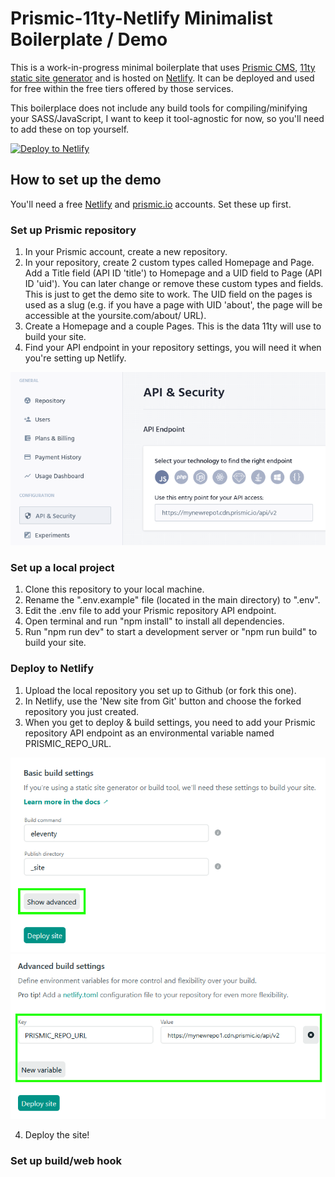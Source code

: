# Prismic-11ty-Netlify Minimalist Boilerplate / Demo
 
This is a work-in-progress minimal boilerplate that uses [Prismic CMS](https://prismic.io), [11ty static site generator](https://www.11ty.dev) and is hosted on [Netlify](https://netlify.com). It can be deployed and used for free within the free tiers offered by those services.

This boilerplace does not include any build tools for compiling/minifying your SASS/JavaScript, I want to keep it tool-agnostic for now, so you'll need to add these on top yourself.

[![Deploy to Netlify](https://www.netlify.com/img/deploy/button.svg)](https://app.netlify.com/start/deploy?repository=https://github.com/martinkz/1prismic-11ty-netlify)

## How to set up the demo

You'll need a free [Netlify](https://netlify.com) and [prismic.io](https://prismic.io) accounts. Set these up first.

### Set up Prismic repository

1. In your Prismic account, create a new repository. 
2. In your repository, create 2 custom types called Homepage and Page. Add a Title field (API ID 'title') to Homepage and a UID field to Page (API ID 'uid'). You can later change or remove these custom types and fields. This is just to get the demo site to work. The UID field on the pages is used as a slug (e.g. if you have a page with UID 'about', the page will be accessible at the yoursite.com/about/ URL).
3. Create a Homepage and a couple Pages. This is the data 11ty will use to build your site.
4. Find your API endpoint in your repository settings, you will need it when you're setting up Netlify.

![API Endpoint](https://raw.githubusercontent.com/martinkz/imagebank/master/prismic-11ty-netlify/netlify-setup-3.png)

### Set up a local project

1. Clone this repository to your local machine.
2. Rename the ".env.example" file (located in the main directory) to ".env".
3. Edit the .env file to add your Prismic repository API endpoint.
4. Open terminal and run "npm install" to install all dependencies.
5. Run "npm run dev" to start a development server or "npm run build" to build your site.

### Deploy to Netlify

1. Upload the local repository you set up to Github (or fork this one).
2. In Netlify, use the 'New site from Git' button and choose the forked repository you just created.
3. When you get to deploy & build settings, you need to add your Prismic repository API endpoint as an environmental variable named PRISMIC_REPO_URL.

![Show advanced](https://raw.githubusercontent.com/martinkz/imagebank/master/prismic-11ty-netlify/netlify-setup-1.png)
![Add environmental variable](https://raw.githubusercontent.com/martinkz/imagebank/master/prismic-11ty-netlify/netlify-setup-2.png)

4. Deploy the site!

### Set up build/web hook
